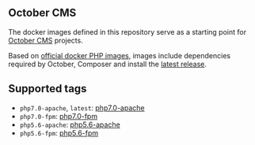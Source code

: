 ## October CMS

The docker images defined in this repository serve as a starting point for [October CMS](https://octobercms.com) projects.

Based on [official docker PHP images](https://github.com/docker-library/php), images include dependencies required by October, Composer and install the [latest release](https://github.com/octobercms/october).

## Supported tags

- `php7.0-apache`, `latest`: [php7.0-apache](https://github.com/aspendigital/docker-library/blob/master/octobercms/php7.0/apache/Dockerfile)
- `php7.0-fpm`: [php7.0-fpm](https://github.com/aspendigital/docker-library/blob/master/octobercms/php7.0/fpm/Dockerfile)
- `php5.6-apache`: [php5.6-apache](https://github.com/aspendigital/docker-library/blob/master/octobercms/php5.6/apache/Dockerfile)
- `php5.6-fpm`: [php5.6-fpm](https://github.com/aspendigital/docker-library/blob/master/octobercms/php5.6/fpm/Dockerfile)
